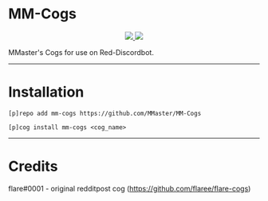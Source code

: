 # MM-Cogs
<p align="center">
  <a href="https://github.com/Cog-Creators/Red-DiscordBot/">
    <img src="https://img.shields.io/badge/Red%20DiscordBot-V3-red.svg">
  </a>
  <a href="https://github.com/Rapptz/discord.py">
    <img src="https://img.shields.io/badge/Discord.py-rewrite-blue.svg">
  </a>
</p>
MMaster's Cogs for use on Red-Discordbot.

---

# Installation
`[p]repo add mm-cogs https://github.com/MMaster/MM-Cogs`

`[p]cog install mm-cogs <cog_name>`

---

# Credits

flare#0001 - original redditpost cog (https://github.com/flaree/flare-cogs)
